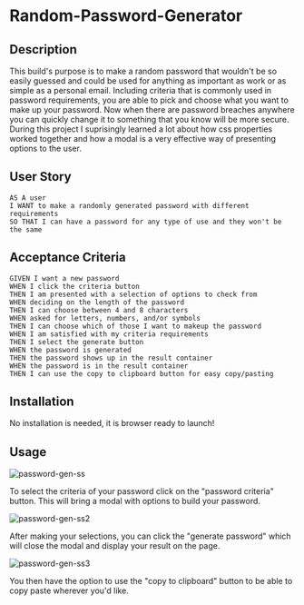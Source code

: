 # Random-Password-Generator

## Description

This build's purpose is to make a random password that wouldn't be so easily guessed and could be used for anything as important as work or as simple as a personal email. Including criteria that is commonly used in password requirements, you are able to pick and choose what you want to make up your password. Now when there are password breaches anywhere you can quickly change it to something that you know will be more secure. During this project I suprisingly learned a lot about how css properties worked together and how a modal is a very effective way of presenting options to the user.


## User Story

```
AS A user 
I WANT to make a randomly generated password with different requirements
SO THAT I can have a password for any type of use and they won't be the same
```

## Acceptance Criteria

```
GIVEN I want a new password
WHEN I click the criteria button
THEN I am presented with a selection of options to check from
WHEN deciding on the length of the password
THEN I can choose between 4 and 8 characters
WHEN asked for letters, numbers, and/or symbols
THEN I can choose which of those I want to makeup the password
WHEN I am satisfied with my criteria requirements
THEN I select the generate button
WHEN the password is generated
THEN the password shows up in the result container
WHEN the password is in the result container
THEN I can use the copy to clipboard button for easy copy/pasting
```
## Installation

No installation is needed, it is browser ready to launch!

## Usage

![password-gen-ss](https://user-images.githubusercontent.com/112601209/223549675-b4d7499d-2348-4939-8049-50ed397ce76e.jpg)

To select the criteria of your password click on the "password criteria" button. This will bring a modal with options to build your password.

![password-gen-ss2](https://user-images.githubusercontent.com/112601209/223549721-ce27d3fd-1523-453f-b122-dc31685f91ad.jpg)

After making your selections, you can click the "generate password" which will close the modal and display your result on the page.

![password-gen-ss3](https://user-images.githubusercontent.com/112601209/223549781-39075e04-cacf-45e3-8198-75e2c3c2b05e.jpg)

You then have the option to use the "copy to clipboard" button to be able to copy paste wherever you'd like.
